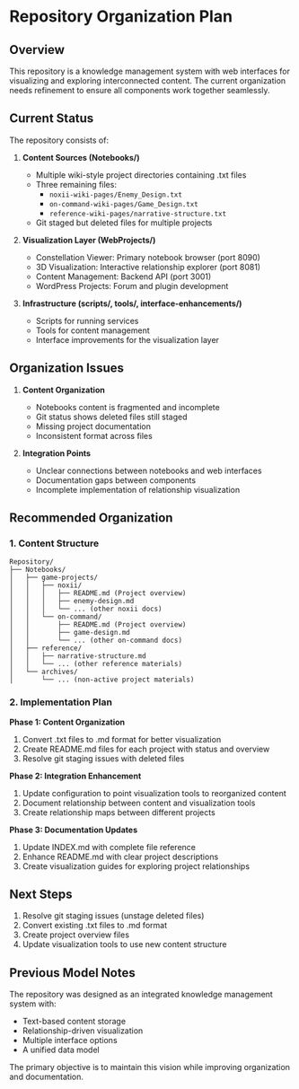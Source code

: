 # Repository Organization Plan

## Overview
This repository is a knowledge management system with web interfaces for visualizing and exploring interconnected content. The current organization needs refinement to ensure all components work together seamlessly.

## Current Status

The repository consists of:

1. **Content Sources (Notebooks/)**
   - Multiple wiki-style project directories containing .txt files
   - Three remaining files:
     - `noxii-wiki-pages/Enemy_Design.txt`
     - `on-command-wiki-pages/Game_Design.txt`
     - `reference-wiki-pages/narrative-structure.txt`
   - Git staged but deleted files for multiple projects

2. **Visualization Layer (WebProjects/)**
   - Constellation Viewer: Primary notebook browser (port 8090)
   - 3D Visualization: Interactive relationship explorer (port 8081)
   - Content Management: Backend API (port 3001)
   - WordPress Projects: Forum and plugin development

3. **Infrastructure (scripts/, tools/, interface-enhancements/)**
   - Scripts for running services
   - Tools for content management
   - Interface improvements for the visualization layer

## Organization Issues

1. **Content Organization**
   - Notebooks content is fragmented and incomplete
   - Git status shows deleted files still staged
   - Missing project documentation
   - Inconsistent format across files

2. **Integration Points**
   - Unclear connections between notebooks and web interfaces
   - Documentation gaps between components
   - Incomplete implementation of relationship visualization

## Recommended Organization

### 1. Content Structure
```
Repository/
├── Notebooks/
│   ├── game-projects/
│   │   ├── noxii/
│   │   │   ├── README.md (Project overview)
│   │   │   ├── enemy-design.md
│   │   │   └── ... (other noxii docs)
│   │   └── on-command/
│   │       ├── README.md (Project overview)
│   │       ├── game-design.md
│   │       └── ... (other on-command docs)
│   ├── reference/
│   │   ├── narrative-structure.md
│   │   └── ... (other reference materials)
│   └── archives/
│       └── ... (non-active project materials)
```

### 2. Implementation Plan

**Phase 1: Content Organization**
1. Convert .txt files to .md format for better visualization
2. Create README.md files for each project with status and overview
3. Resolve git staging issues with deleted files

**Phase 2: Integration Enhancement**
1. Update configuration to point visualization tools to reorganized content
2. Document relationship between content and visualization tools
3. Create relationship maps between different projects

**Phase 3: Documentation Updates**
1. Update INDEX.md with complete file reference
2. Enhance README.md with clear project descriptions
3. Create visualization guides for exploring project relationships

## Next Steps

1. Resolve git staging issues (unstage deleted files)
2. Convert existing .txt files to .md format
3. Create project overview files
4. Update visualization tools to use new content structure

## Previous Model Notes

The repository was designed as an integrated knowledge management system with:
- Text-based content storage
- Relationship-driven visualization
- Multiple interface options
- A unified data model

The primary objective is to maintain this vision while improving organization and documentation.